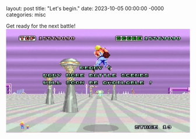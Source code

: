 layout: post
title: "Let's begin."
date: 2023-10-05 00:00:00 -0000
categories: misc

Get ready for the next battle!
![Ready? Many more battle scenes will soon be available.](/images/2023-10-05-ready.jpg)